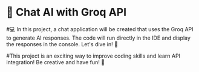 # 🤖 Chat AI with Groq API

#💻 In this project, a chat application will be created that uses the Groq API to generate AI responses. 
The code will run directly in the IDE and display the responses in the console. Let's dive in! 🚀

#This project is an exciting way to improve coding skills and learn API integration! Be creative and have fun! 🎉
